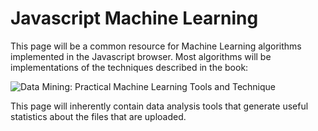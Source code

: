 
# Javascript Machine Learning

This page will be a common resource for Machine Learning algorithms implemented in the Javascript browser.
Most algorithms will be implementations of the techniques described in the book:
>
![Data Mining: Practical Machine Learning Tools and Technique](https://www.cs.waikato.ac.nz/~ml/images/Book4thEd.jpg)

This page will inherently contain data analysis tools that generate useful statistics about the files that are uploaded.
